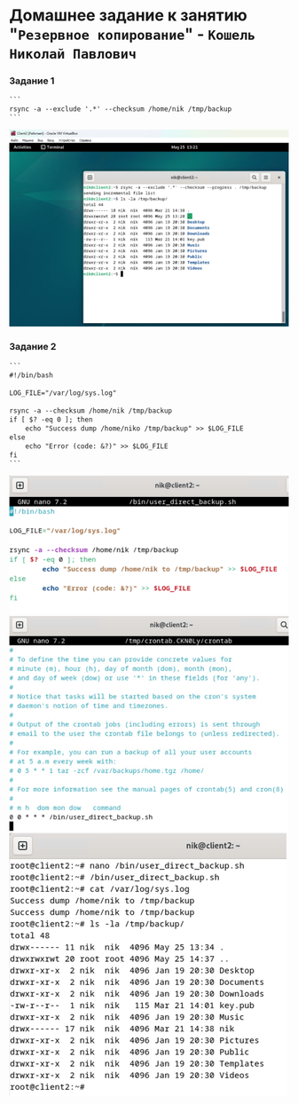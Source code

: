 # Домашнее задание к занятию "`Резервное копирование`" - `Кошель Николай Павлович`

### Задание 1
    ```
    rsync -a --exclude '.*' --checksum /home/nik /tmp/backup
    ```
![alt text](images/image.png)

### Задание 2
    ```
    #!/bin/bash

    LOG_FILE="/var/log/sys.log"

    rsync -a --checksum /home/nik /tmp/backup
    if [ $? -eq 0 ]; then
        echo "Success dump /home/niko /tmp/backup" >> $LOG_FILE
    else
        echo "Error (code: &?)" >> $LOG_FILE
    fi
    ```
![alt text](images/image3.png)
![alt text](images/image2.png)
![alt text](images/image4.png)